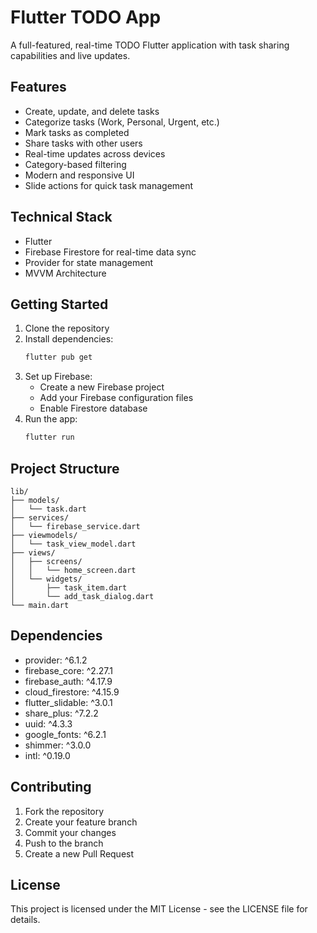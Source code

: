 # Flutter TODO App

A full-featured, real-time TODO Flutter application with task sharing capabilities and live updates.

## Features

- Create, update, and delete tasks
- Categorize tasks (Work, Personal, Urgent, etc.)
- Mark tasks as completed
- Share tasks with other users
- Real-time updates across devices
- Category-based filtering
- Modern and responsive UI
- Slide actions for quick task management

## Technical Stack

- Flutter
- Firebase Firestore for real-time data sync
- Provider for state management
- MVVM Architecture

## Getting Started

1. Clone the repository
2. Install dependencies:
   ```bash
   flutter pub get
   ```
3. Set up Firebase:
   - Create a new Firebase project
   - Add your Firebase configuration files
   - Enable Firestore database
4. Run the app:
   ```bash
   flutter run
   ```

## Project Structure

```
lib/
├── models/
│   └── task.dart
├── services/
│   └── firebase_service.dart
├── viewmodels/
│   └── task_view_model.dart
├── views/
│   ├── screens/
│   │   └── home_screen.dart
│   └── widgets/
│       ├── task_item.dart
│       └── add_task_dialog.dart
└── main.dart
```

## Dependencies

- provider: ^6.1.2
- firebase_core: ^2.27.1
- firebase_auth: ^4.17.9
- cloud_firestore: ^4.15.9
- flutter_slidable: ^3.0.1
- share_plus: ^7.2.2
- uuid: ^4.3.3
- google_fonts: ^6.2.1
- shimmer: ^3.0.0
- intl: ^0.19.0

## Contributing

1. Fork the repository
2. Create your feature branch
3. Commit your changes
4. Push to the branch
5. Create a new Pull Request

## License

This project is licensed under the MIT License - see the LICENSE file for details.
